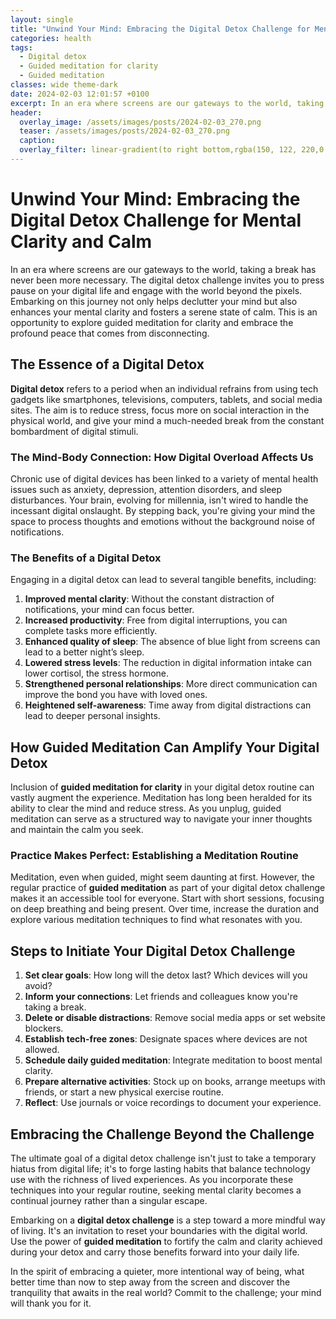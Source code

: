 ```yaml
---
layout: single
title: "Unwind Your Mind: Embracing the Digital Detox Challenge for Mental Clarity and Calm"
categories: health
tags:
  - Digital detox
  - Guided meditation for clarity
  - Guided meditation
classes: wide theme-dark
date: 2024-02-03 12:01:57 +0100
excerpt: In an era where screens are our gateways to the world, taking a break has never been more necessary.
header:
  overlay_image: /assets/images/posts/2024-02-03_270.png
  teaser: /assets/images/posts/2024-02-03_270.png
  caption: 
  overlay_filter: linear-gradient(to right bottom,rgba(150, 122, 220,0.8), rgba(255,245,208,0.5))
---
```

# Unwind Your Mind: Embracing the Digital Detox Challenge for Mental Clarity and Calm

In an era where screens are our gateways to the world, taking a break has never been more necessary. The digital detox challenge invites you to press pause on your digital life and engage with the world beyond the pixels. Embarking on this journey not only helps declutter your mind but also enhances your mental clarity and fosters a serene state of calm. This is an opportunity to explore guided meditation for clarity and embrace the profound peace that comes from disconnecting.

## The Essence of a Digital Detox

**Digital detox** refers to a period when an individual refrains from using tech gadgets like smartphones, televisions, computers, tablets, and social media sites. The aim is to reduce stress, focus more on social interaction in the physical world, and give your mind a much-needed break from the constant bombardment of digital stimuli.

### The Mind-Body Connection: How Digital Overload Affects Us

Chronic use of digital devices has been linked to a variety of mental health issues such as anxiety, depression, attention disorders, and sleep disturbances. Your brain, evolving for millennia, isn't wired to handle the incessant digital onslaught. By stepping back, you're giving your mind the space to process thoughts and emotions without the background noise of notifications.

### The Benefits of a Digital Detox

Engaging in a digital detox can lead to several tangible benefits, including:

1. **Improved mental clarity**: Without the constant distraction of notifications, your mind can focus better.
2. **Increased productivity**: Free from digital interruptions, you can complete tasks more efficiently.
3. **Enhanced quality of sleep**: The absence of blue light from screens can lead to a better night’s sleep.
4. **Lowered stress levels**: The reduction in digital information intake can lower cortisol, the stress hormone.
5. **Strengthened personal relationships**: More direct communication can improve the bond you have with loved ones.
6. **Heightened self-awareness**: Time away from digital distractions can lead to deeper personal insights.

## How Guided Meditation Can Amplify Your Digital Detox

Inclusion of **guided meditation for clarity** in your digital detox routine can vastly augment the experience. Meditation has long been heralded for its ability to clear the mind and reduce stress. As you unplug, guided meditation can serve as a structured way to navigate your inner thoughts and maintain the calm you seek.

### Practice Makes Perfect: Establishing a Meditation Routine

Meditation, even when guided, might seem daunting at first. However, the regular practice of **guided meditation** as part of your digital detox challenge makes it an accessible tool for everyone. Start with short sessions, focusing on deep breathing and being present. Over time, increase the duration and explore various meditation techniques to find what resonates with you.

## Steps to Initiate Your Digital Detox Challenge

1. **Set clear goals**: How long will the detox last? Which devices will you avoid?
2. **Inform your connections**: Let friends and colleagues know you're taking a break.
3. **Delete or disable distractions**: Remove social media apps or set website blockers.
4. **Establish tech-free zones**: Designate spaces where devices are not allowed.
5. **Schedule daily guided meditation**: Integrate meditation to boost mental clarity.
6. **Prepare alternative activities**: Stock up on books, arrange meetups with friends, or start a new physical exercise routine.
7. **Reflect**: Use journals or voice recordings to document your experience.

## Embracing the Challenge Beyond the Challenge

The ultimate goal of a digital detox challenge isn't just to take a temporary hiatus from digital life; it's to forge lasting habits that balance technology use with the richness of lived experiences. As you incorporate these techniques into your regular routine, seeking mental clarity becomes a continual journey rather than a singular escape.

Embarking on a **digital detox challenge** is a step toward a more mindful way of living. It's an invitation to reset your boundaries with the digital world. Use the power of **guided meditation** to fortify the calm and clarity achieved during your detox and carry those benefits forward into your daily life.

In the spirit of embracing a quieter, more intentional way of being, what better time than now to step away from the screen and discover the tranquility that awaits in the real world? Commit to the challenge; your mind will thank you for it.